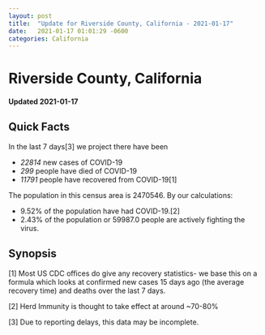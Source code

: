 ```yaml
---
layout: post
title:  "Update for Riverside County, California - 2021-01-17"
date:   2021-01-17 01:01:29 -0600
categories: California
---
```


# Riverside County, California
#### Updated 2021-01-17

## Quick Facts

In the last 7 days[3] we project there have been
- *22814* new cases of COVID-19
- *299* people have died of COVID-19
- *11791* people have recovered from COVID-19[1]

The population in this census area is 2470546. By our calculations:
- 9.52% of the population have had COVID-19.[2]
- 2.43% of the population or 59987.0 people are actively fighting the virus.

## Synopsis




[1] Most US CDC offices do give any recovery statistics- we base this on a formula which looks at confirmed new cases
15 days ago (the average recovery time) and deaths over the last 7 days.

[2] Herd Immunity is thought to take effect at around ~70-80%

[3] Due to reporting delays, this data may be incomplete.
 
    